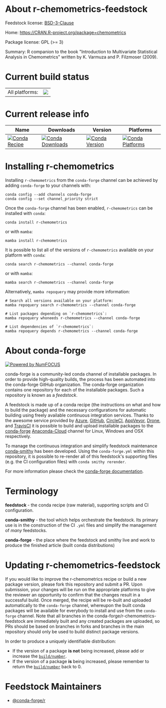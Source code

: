About r-chemometrics-feedstock
==============================

Feedstock license: [BSD-3-Clause](https://github.com/conda-forge/r-chemometrics-feedstock/blob/main/LICENSE.txt)

Home: https://CRAN.R-project.org/package=chemometrics

Package license: GPL (>= 3)

Summary: R companion to the book "Introduction to Multivariate Statistical Analysis in Chemometrics" written by K. Varmuza and P. Filzmoser (2009).

Current build status
====================


<table><tr><td>All platforms:</td>
    <td>
      <a href="https://dev.azure.com/conda-forge/feedstock-builds/_build/latest?definitionId=4186&branchName=main">
        <img src="https://dev.azure.com/conda-forge/feedstock-builds/_apis/build/status/r-chemometrics-feedstock?branchName=main">
      </a>
    </td>
  </tr>
</table>

Current release info
====================

| Name | Downloads | Version | Platforms |
| --- | --- | --- | --- |
| [![Conda Recipe](https://img.shields.io/badge/recipe-r--chemometrics-green.svg)](https://anaconda.org/conda-forge/r-chemometrics) | [![Conda Downloads](https://img.shields.io/conda/dn/conda-forge/r-chemometrics.svg)](https://anaconda.org/conda-forge/r-chemometrics) | [![Conda Version](https://img.shields.io/conda/vn/conda-forge/r-chemometrics.svg)](https://anaconda.org/conda-forge/r-chemometrics) | [![Conda Platforms](https://img.shields.io/conda/pn/conda-forge/r-chemometrics.svg)](https://anaconda.org/conda-forge/r-chemometrics) |

Installing r-chemometrics
=========================

Installing `r-chemometrics` from the `conda-forge` channel can be achieved by adding `conda-forge` to your channels with:

```
conda config --add channels conda-forge
conda config --set channel_priority strict
```

Once the `conda-forge` channel has been enabled, `r-chemometrics` can be installed with `conda`:

```
conda install r-chemometrics
```

or with `mamba`:

```
mamba install r-chemometrics
```

It is possible to list all of the versions of `r-chemometrics` available on your platform with `conda`:

```
conda search r-chemometrics --channel conda-forge
```

or with `mamba`:

```
mamba search r-chemometrics --channel conda-forge
```

Alternatively, `mamba repoquery` may provide more information:

```
# Search all versions available on your platform:
mamba repoquery search r-chemometrics --channel conda-forge

# List packages depending on `r-chemometrics`:
mamba repoquery whoneeds r-chemometrics --channel conda-forge

# List dependencies of `r-chemometrics`:
mamba repoquery depends r-chemometrics --channel conda-forge
```


About conda-forge
=================

[![Powered by
NumFOCUS](https://img.shields.io/badge/powered%20by-NumFOCUS-orange.svg?style=flat&colorA=E1523D&colorB=007D8A)](https://numfocus.org)

conda-forge is a community-led conda channel of installable packages.
In order to provide high-quality builds, the process has been automated into the
conda-forge GitHub organization. The conda-forge organization contains one repository
for each of the installable packages. Such a repository is known as a *feedstock*.

A feedstock is made up of a conda recipe (the instructions on what and how to build
the package) and the necessary configurations for automatic building using freely
available continuous integration services. Thanks to the awesome service provided by
[Azure](https://azure.microsoft.com/en-us/services/devops/), [GitHub](https://github.com/),
[CircleCI](https://circleci.com/), [AppVeyor](https://www.appveyor.com/),
[Drone](https://cloud.drone.io/welcome), and [TravisCI](https://travis-ci.com/)
it is possible to build and upload installable packages to the
[conda-forge](https://anaconda.org/conda-forge) [Anaconda-Cloud](https://anaconda.org/)
channel for Linux, Windows and OSX respectively.

To manage the continuous integration and simplify feedstock maintenance
[conda-smithy](https://github.com/conda-forge/conda-smithy) has been developed.
Using the ``conda-forge.yml`` within this repository, it is possible to re-render all of
this feedstock's supporting files (e.g. the CI configuration files) with ``conda smithy rerender``.

For more information please check the [conda-forge documentation](https://conda-forge.org/docs/).

Terminology
===========

**feedstock** - the conda recipe (raw material), supporting scripts and CI configuration.

**conda-smithy** - the tool which helps orchestrate the feedstock.
                   Its primary use is in the construction of the CI ``.yml`` files
                   and simplify the management of *many* feedstocks.

**conda-forge** - the place where the feedstock and smithy live and work to
                  produce the finished article (built conda distributions)


Updating r-chemometrics-feedstock
=================================

If you would like to improve the r-chemometrics recipe or build a new
package version, please fork this repository and submit a PR. Upon submission,
your changes will be run on the appropriate platforms to give the reviewer an
opportunity to confirm that the changes result in a successful build. Once
merged, the recipe will be re-built and uploaded automatically to the
`conda-forge` channel, whereupon the built conda packages will be available for
everybody to install and use from the `conda-forge` channel.
Note that all branches in the conda-forge/r-chemometrics-feedstock are
immediately built and any created packages are uploaded, so PRs should be based
on branches in forks and branches in the main repository should only be used to
build distinct package versions.

In order to produce a uniquely identifiable distribution:
 * If the version of a package **is not** being increased, please add or increase
   the [``build/number``](https://docs.conda.io/projects/conda-build/en/latest/resources/define-metadata.html#build-number-and-string).
 * If the version of a package **is** being increased, please remember to return
   the [``build/number``](https://docs.conda.io/projects/conda-build/en/latest/resources/define-metadata.html#build-number-and-string)
   back to 0.

Feedstock Maintainers
=====================

* [@conda-forge/r](https://github.com/conda-forge/r/)

